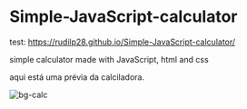 # Simple-JavaScript-calculator

 test: https://rudilp28.github.io/Simple-JavaScript-calculator/
 
 simple calculator made with JavaScript, html and css

aqui está uma prévia da calciladora.

![bg-calc](https://user-images.githubusercontent.com/46785525/76584608-f1b3ab80-64ba-11ea-838e-cbd2b58f5639.png)
